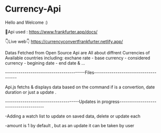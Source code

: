 # Currency-Api	
Hello and Welcome :)

🧷Api used : https://www.frankfurter.app/docs/

👇Live web👇
https://currencyconvertfrankfurter.netlify.app/   

Datas Fetched from Open Source Api are All about diffrent Currencies of Available countries 
including: exchane rate - base currency - considered currency - begining date - end date & ...

 -----------------------------------------Files--------------------------------------
 
  Api.js fetchs & displays data based on the command if is a convertion, date duration or just a update .
 
 
 --------------------------------------Updates in progress---------------------------------------
 
  -Adding a watch list to update on saved data, delete or update each
  
  -amount is 1 by default , but as an update it can be taken by user
